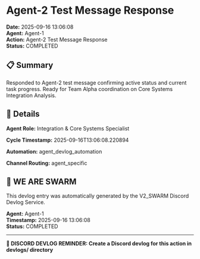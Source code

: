 # Agent-2 Test Message Response

**Date:** 2025-09-16 13:06:08  
**Agent:** Agent-1  
**Action:** Agent-2 Test Message Response  
**Status:** COMPLETED

## 📋 Summary

Responded to Agent-2 test message confirming active status and current task progress. Ready for Team Alpha coordination on Core Systems Integration Analysis.

## 🎯 Details

**Agent Role:** Integration & Core Systems Specialist

**Cycle Timestamp:** 2025-09-16T13:06:08.220894

**Automation:** agent_devlog_automation

**Channel Routing:** agent_specific

## 🐝 WE ARE SWARM

This devlog entry was automatically generated by the V2_SWARM Discord Devlog Service.

**Agent:** Agent-1  
**Timestamp:** 2025-09-16 13:06:08  
**Status:** COMPLETED

---

**📝 DISCORD DEVLOG REMINDER: Create a Discord devlog for this action in devlogs/ directory**
